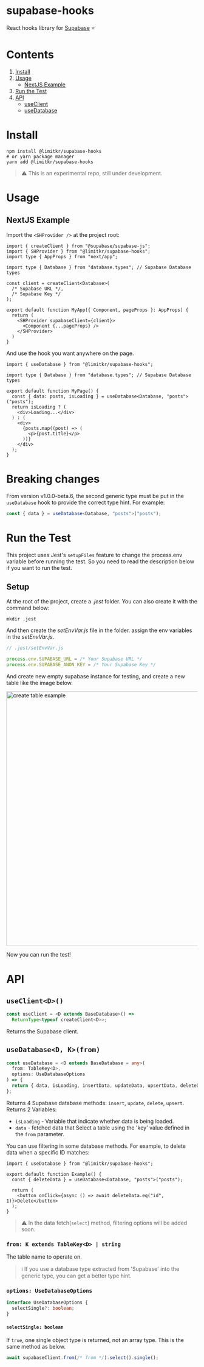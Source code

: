 # supabase-hooks

React hooks library for [Supabase](https://github.com/supabase/supabase) ⭐

# Contents

1. [Install](#install)
2. [Usage](#usage)
   - [NextJS Example](#nextjs-example)
3. [Run the Test](#run-the-test)
4. [API](#api)
   - [useClient](#useclientt)
   - [useDatabase](#usedatabasetfrom)

# Install

```shell
npm install @limitkr/supabase-hooks
# or yarn package manager
yarn add @limitkr/supabase-hooks
```

> :warning: This is an experimental repo, still under development.

# Usage

## NextJS Example

Import the `<SHProvider />` at the project root:

```tsx
import { createClient } from "@supabase/supabase-js";
import { SHProvider } from "@limitkr/supabase-hooks";
import type { AppProps } from "next/app";

import type { Database } from "database.types"; // Supabase Database types

const client = createClient<Database>(
  /* Supabase URL */,
  /* Supabase Key */
);

export default function MyApp({ Component, pageProps }: AppProps) {
  return (
    <SHProvider supabaseClient={client}>
      <Component {...pageProps} />
    </SHProvider>
  )
}
```

And use the hook you want anywhere on the page.

```tsx
import { useDatabase } from "@limitkr/supabase-hooks";

import type { Database } from "database.types"; // Supabase Database types

export default function MyPage() {
  const { data: posts, isLoading } = useDatabase<Database, "posts">("posts");
  return isLoading ? (
    <div>Loading...</div>
  ) : (
    <div>
      {posts.map((post) => (
        <p>{post.title}</p>
      ))}
    </div>
  );
}
```

# Breaking changes

From version v1.0.0-beta.6, the second generic type must be put in the `useDatabase` hook to provide the correct type hint. For example:

```ts
const { data } = useDatabase<Database, "posts">("posts");
```

# Run the Test

This project uses Jest's `setupFiles` feature to change the process.env variable before running the test. So you need to
read the description below if you want to run the test.

## Setup

At the root of the project, create a _.jest_ folder. You can also create it with the command below:

```shell
mkdir .jest
```

And then create the _setEnvVar.js_ file in the folder. assign the env variables in the _setEnvVar.js_.

```js
// .jest/setEnvVar.js

process.env.SUPABASE_URL = /* Your Supabase URL */
process.env.SUPABASE_ANON_KEY = /* Your Supabase Key */
```

And create new empty supabase instance for testing, and create a new table like the image below.

<img width="669" alt="create table example" src="https://user-images.githubusercontent.com/51485489/225901028-8f1b00e8-cc8d-4c16-a316-a3dfdfecd4a8.png">

Now you can run the test!

# API

## `useClient<D>()`

```ts
const useClient = <D extends BaseDatabase>() =>
  ReturnType<typeof createClient<D>>;
```

Returns the Supabase client.

## `useDatabase<D, K>(from)`

```ts
const useDatabase = <D extends BaseDatabase = any>(
  from: TableKey<D>,
  options: UseDatabaseOptions
) => {
  return { data, isLoading, insertData, updateData, upsertData, deleteData };
};
```

Returns 4 Supabase database methods: `insert`, `update`, `delete`, `upsert`. Returns 2 Variables:

- `isLoading` - Variable that indicate whether data is being loaded.
- `data` - fetched data that Select a table using the 'key' value defined in the `from` parameter.

You can use filtering in some database methods. For example, to delete data when a specific ID matches:

```tsx
import { useDatabase } from "@limitkr/supabase-hooks";

export default function Example() {
  const { deleteData } = useDatabase<Database, "posts">("posts");

  return (
    <button onClick={async () => await deleteData.eq("id", 1)}>Delete</button>
  );
}
```

> :warning: In the data fetch(`select`) method, filtering options will be added soon.

### `from: K extends TableKey<D> | string`

The table name to operate on.

> :information_source: If you use a database type extracted from 'Supabase' into the generic type, you can get a better type hint.

### `options: UseDatabaseOptions`

```ts
interface UseDatabaseOptions {
  selectSingle?: boolean;
}
```

#### `selectSingle: boolean`

If `true`, one single object type is returned, not an array type. This is the same method as below.

```ts
await supabaseClient.from(/* from */).select().single();
```

